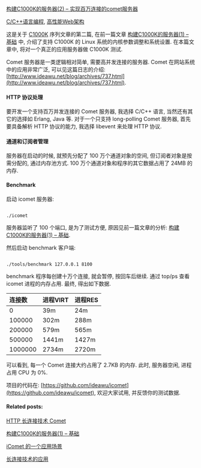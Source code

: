 
[构建C1000K的服务器(2) – 实现百万连接的comet服务器](http://www.ideawu.net/blog/archives/742.html)
				
[C/C++语言编程](http://www.ideawu.net/blog/category/c-programming), [高性能Web架构](http://www.ideawu.net/blog/category/high-performance)


				
这是关于 [C1000K](http://www.ideawu.net/blog/tag/c1000k) 序列文章的第二篇, 在前一篇文章 [构建C1000K的服务器(1) – 基础](http://www.ideawu.net/blog/archives/740.html) 中, 介绍了支持 C1000K 的 Linux 系统的内核参数调整和系统设置. 在本篇文章中, 将对一个真正的应用服务器做 C1000K 测试.


Comet 服务器是一类逻辑相对简单, 需要高并发连接的服务器. Comet 在网站系统中的应用非常广泛, 可以见这篇日志的介绍: [http://www.ideawu.net/blog/archives/737.html](http://www.ideawu.net/blog/archives/737.html).



#### HTTP 协议处理

要开发一个支持百万并发连接的 Comet 服务器, 我选择 C/C++ 语言, 当然还有其它的选择如 Erlang, Java 等. 对于一个只支持 long-polling Comet 服务器, 首先要具备解析 HTTP 协议的能力, 我选择 libevent 来处理 HTTP 协议.






#### 通道和订阅者管理

服务器在启动的时候, 就预先分配了 100 万个通道对象的空间, 但订阅者对象是按需分配的, 通过内存池方式. 100 万个通道对象和程序的其它数据占用了 24MB 的内存.



#### Benchmark

启动 icomet 服务器:



```

./icomet

```

服务器监听了 100 个端口, 是为了测试方便, 原因见前一篇文章的分析: [构建C1000K的服务器(1) – 基础](http://www.ideawu.net/blog/archives/740.html).


然后启动 benchmark 客户端:



```

./tools/benchmark 127.0.0.1 8100

```

benchmark 程序每创建十万个连接, 就会暂停, 按回车后继续. 通过 top/ps 查看 icomet 进程的内存占用. 最终, 得出如下数据.


|连接数|进程VIRT|进程RES|
|:--|:--|:--|
|0|39m|24m|
|100000|302m|288m|
|200000|579m|565m|
|500000|1441m|1427m|
|1000000|2734m|2720m|
可以看到, 每一个 Comet 连接大约占用了 2.7KB 的内存. 此时, 服务器空闲, 进程占用 CPU 为 0%.


项目的代码在: [https://github.com/ideawu/icomet](https://github.com/ideawu/icomet), 欢迎大家试用, 并反馈你的测试数据.





#### Related posts:


[HTTP 长连接技术 Comet](http://www.ideawu.net/blog/archives/821.html)

[构建C1000K的服务器(1) – 基础](http://www.ideawu.net/blog/archives/740.html)

[iComet 的一个应用场景](http://www.ideawu.net/blog/archives/797.html)

[长连接技术的应用](http://www.ideawu.net/blog/archives/781.html)





